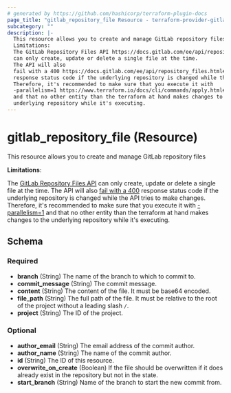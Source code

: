 ```yaml
---
# generated by https://github.com/hashicorp/terraform-plugin-docs
page_title: "gitlab_repository_file Resource - terraform-provider-gitlab-repository-files"
subcategory: ""
description: |-
  This resource allows you to create and manage GitLab repository files
  Limitations:
  The GitLab Repository Files API https://docs.gitlab.com/ee/api/repository_files.html
  can only create, update or delete a single file at the time.
  The API will also
  fail with a 400 https://docs.gitlab.com/ee/api/repository_files.html#update-existing-file-in-repository
  response status code if the underlying repository is changed while the API tries to make changes.
  Therefore, it's recommended to make sure that you execute it with
  -parallelism=1 https://www.terraform.io/docs/cli/commands/apply.html#parallelism-n
  and that no other entity than the terraform at hand makes changes to the
  underlying repository while it's executing.
---
```


# gitlab_repository_file (Resource)

This resource allows you to create and manage GitLab repository files

**Limitations**:

The [GitLab Repository Files API](https://docs.gitlab.com/ee/api/repository_files.html)
can only create, update or delete a single file at the time.
The API will also
[fail with a 400](https://docs.gitlab.com/ee/api/repository_files.html#update-existing-file-in-repository)
response status code if the underlying repository is changed while the API tries to make changes.
Therefore, it's recommended to make sure that you execute it with
[-parallelism=1](https://www.terraform.io/docs/cli/commands/apply.html#parallelism-n)
and that no other entity than the terraform at hand makes changes to the
underlying repository while it's executing.



<!-- schema generated by tfplugindocs -->
## Schema

### Required

- **branch** (String) The name of the branch to which to commit to.
- **commit_message** (String) The commit message.
- **content** (String) The content of the file. It must be base64 encoded.
- **file_path** (String) The full path of the file. It must be relative to the root of the project without a leading slash `/`.
- **project** (String) The ID of the project.

### Optional

- **author_email** (String) The email address of the commit author.
- **author_name** (String) The name of the commit author.
- **id** (String) The ID of this resource.
- **overwrite_on_create** (Boolean) If the file should be overwritten if it does already exist in the repository but not in the state.
- **start_branch** (String) Name of the branch to start the new commit from.


